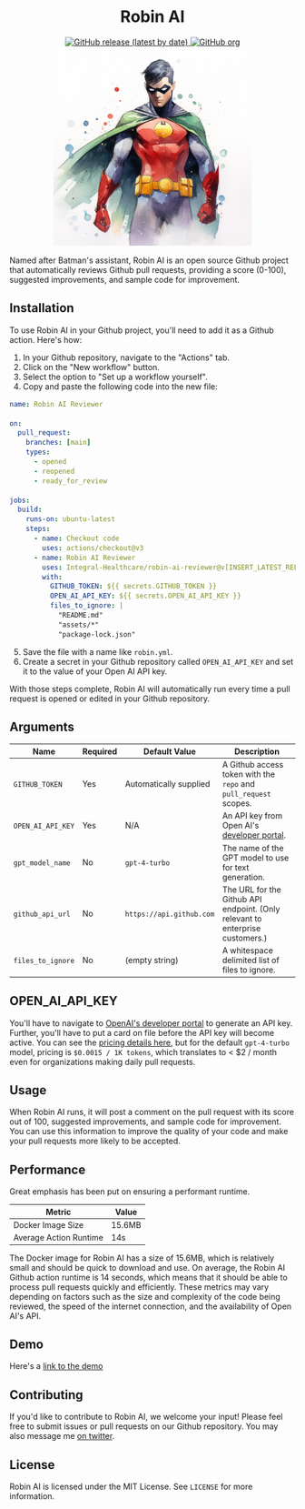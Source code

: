 <div align="center">
  <h1>Robin AI</h1>
  <a href="https://github.com/Integral-Healthcare/robin-ai-reviewer/releases">
    <img src="https://img.shields.io/github/v/release/Integral-Healthcare/robin-ai-reviewer" alt="GitHub release (latest by date)">
  </a>
  <a href="https://github.com/Integral-Healthcare">
    <img src="https://img.shields.io/badge/org-Integral--Healthcare-blue" alt="GitHub org">
  </a>
  <br>
  <img src="/assets/robin.png" alt="Robin watercolor image" style="width: 350px;"/>
</div>

Named after Batman's assistant, Robin AI is an open source Github project that automatically reviews Github pull requests, providing a score (0-100), suggested improvements, and sample code for improvement.

## Installation

To use Robin AI in your Github project, you'll need to add it as a Github action. Here's how:

1. In your Github repository, navigate to the "Actions" tab.
2. Click on the "New workflow" button.
3. Select the option to "Set up a workflow yourself".
4. Copy and paste the following code into the new file:

```yml
name: Robin AI Reviewer

on:
  pull_request:
    branches: [main]
    types:
      - opened
      - reopened
      - ready_for_review

jobs:
  build:
    runs-on: ubuntu-latest
    steps:
      - name: Checkout code
        uses: actions/checkout@v3
      - name: Robin AI Reviewer
        uses: Integral-Healthcare/robin-ai-reviewer@v[INSERT_LATEST_RELEASE]
        with:
          GITHUB_TOKEN: ${{ secrets.GITHUB_TOKEN }}
          OPEN_AI_API_KEY: ${{ secrets.OPEN_AI_API_KEY }}
          files_to_ignore: |
            "README.md"
            "assets/*"
            "package-lock.json"
```

5. Save the file with a name like `robin.yml`.
6. Create a secret in your Github repository called `OPEN_AI_API_KEY` and set it to the value of your Open AI API key.

With those steps complete, Robin AI will automatically run every time a pull request is opened or edited in your Github repository.

## Arguments

| Name                | Required | Default Value             | Description                                                                                                       |
|---------------------|----------|---------------------------|-------------------------------------------------------------------------------------------------------------------|
| `GITHUB_TOKEN`      | Yes      | Automatically supplied    | A Github access token with the `repo` and `pull_request` scopes.                                                  |
| `OPEN_AI_API_KEY`   | Yes      | N/A                       | An API key from Open AI's [developer portal](https://platform.openai.com/account/api-keys).                                                                       |
| `gpt_model_name`    | No       | `gpt-4-turbo`           | The name of the GPT model to use for text generation.                                                             |
| `github_api_url`    | No       | `https://api.github.com`  | The URL for the Github API endpoint. (Only relevant to enterprise customers.)                                      |
| `files_to_ignore`   | No       |  (empty string)         | A whitespace delimited list of files to ignore.                                                                   |

## OPEN_AI_API_KEY

You'll have to navigate to [OpenAI's developer portal](https://platform.openai.com/account/api-keys) to generate an API key. Further, you'll have to put a card on file before the API key will become active. You can see the [pricing details here](https://openai.com/api/pricing/), but for the default `gpt-4-turbo` model, pricing is `$0.0015 / 1K tokens`, which translates to < $2 / month even for organizations making daily pull requests.

## Usage

When Robin AI runs, it will post a comment on the pull request with its score out of 100, suggested improvements, and sample code for improvement. You can use this information to improve the quality of your code and make your pull requests more likely to be accepted.

## Performance
Great emphasis has been put on ensuring a performant runtime.

| Metric         | Value     |
|----------------|-----------|
| Docker Image Size  | 15.6MB   |
| Average Action Runtime | 14s |

The Docker image for Robin AI has a size of 15.6MB, which is relatively small and should be quick to download and use. On average, the Robin AI Github action runtime is 14 seconds, which means that it should be able to process pull requests quickly and efficiently. These metrics may vary depending on factors such as the size and complexity of the code being reviewed, the speed of the internet connection, and the availability of Open AI's API.

## Demo

Here's a [link to the demo](https://twitter.com/johnkuhn58/status/1656460223685509122)

## Contributing

If you'd like to contribute to Robin AI, we welcome your input! Please feel free to submit issues or pull requests on our Github repository. You may also message me [on twitter](https://twitter.com/johnkuhn58/).

## License

Robin AI is licensed under the MIT License. See `LICENSE` for more information.
